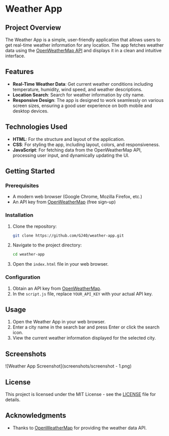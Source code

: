 
# Weather App

## Project Overview

The Weather App is a simple, user-friendly application that allows users to get real-time weather information for any location. The app fetches weather data using the [OpenWeatherMap API](https://openweathermap.org/api) and displays it in a clean and intuitive interface.

## Features

- **Real-Time Weather Data**: Get current weather conditions including temperature, humidity, wind speed, and weather descriptions.
- **Location Search**: Search for weather information by city name.
- **Responsive Design**: The app is designed to work seamlessly on various screen sizes, ensuring a good user experience on both mobile and desktop devices.

## Technologies Used

- **HTML**: For the structure and layout of the application.
- **CSS**: For styling the app, including layout, colors, and responsiveness.
- **JavaScript**: For fetching data from the OpenWeatherMap API, processing user input, and dynamically updating the UI.

## Getting Started

### Prerequisites

- A modern web browser (Google Chrome, Mozilla Firefox, etc.)
- An API key from [OpenWeatherMap](https://home.openweathermap.org/users/sign_up) (free sign-up)

### Installation

1. Clone the repository:
   ```bash
   git clone https://github.com/GJ40/weather-app.git
   ```

2. Navigate to the project directory:
   ```bash
   cd weather-app
   ```

3. Open the `index.html` file in your web browser.

### Configuration

1. Obtain an API key from [OpenWeatherMap](https://home.openweathermap.org/users/sign_up).
2. In the `script.js` file, replace `YOUR_API_KEY` with your actual API key.

## Usage

1. Open the Weather App in your web browser.
2. Enter a city name in the search bar and press Enter or click the search icon.
3. View the current weather information displayed for the selected city.

## Screenshots

![Weather App Screenshot](screenshots/screenshot - 1.png)

## License

This project is licensed under the MIT License - see the [LICENSE](LICENSE) file for details.

## Acknowledgments

- Thanks to [OpenWeatherMap](https://openweathermap.org/) for providing the weather data API.

